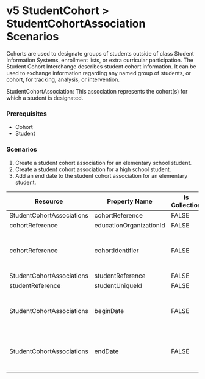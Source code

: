# v5 StudentCohort > StudentCohortAssociation Scenarios

Cohorts are used to designate groups of students outside of class Student
Information Systems, enrollment lists, or extra curricular participation. The
Student Cohort Interchange describes student cohort information. It can be used
to exchange information regarding any named group of students, or cohort, for
tracking, analysis, or intervention.

StudentCohortAssociation: This association represents the cohort(s) for which a
student is designated.

### Prerequisites

- Cohort
- Student

### Scenarios

1. Create a student cohort association for an elementary school student.
2. Create a student cohort association for a high school student.
3. Add an end date to the student cohort association for an elementary student.

| Resource                  | Property Name           | Is Collection | Data Type        | Required / Optional | Scenario 1 <br/>POST                         | Scenario 2 <br/>POST                         | Scenario 3 <br/>PUT                            |
| ------------------------- | ----------------------- | ------------- | ---------------- | ------------------- | -------------------------------------------- | -------------------------------------------- | ---------------------------------------------- |
| StudentCohortAssociations | cohortReference         | FALSE         | cohortReference  | REQUIRED            |                                              |                                              |                                                |
| cohortReference           | educationOrganizationId | FALSE         | integer          | REQUIRED            | 255901107                                    | 255901001                                    | 255901107                                      |
| cohortReference           | cohortIdentifier        | FALSE         | string           | REQUIRED            | \["1" if possible<br/><br/>\| system value\] | \["2" if possible<br/><br/>\| system value\] | \["1" if possible<br/><br/>\| system value\]   |
| StudentCohortAssociations | studentReference        | FALSE         | studentReference | REQUIRED            |                                              |                                              |                                                |
| studentReference          | studentUniqueId         | FALSE         | string           | REQUIRED            | 111111                                       | 222222                                       | 111111                                         |
| StudentCohortAssociations | beginDate               | FALSE         | date             | REQUIRED            | 9/14/<br/><br/>\[Current School Year\]       | 9/14/<br/><br/>\[Current School Year\]       | 9/14/<br/><br/>\[Current School Year\]         |
| StudentCohortAssociations | endDate                 | FALSE         | date             | REQUIRED            |                                              |                                              | **9/21/**<br/><br/>**\[Current School Year\]** |
